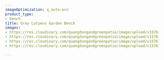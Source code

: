 ```yaml
---
imageOptimization: q_auto:eco
product_type:
- bench
title: Grey Lutyens Garden Bench
images:
- https://res.cloudinary.com/quangdungandgreenpatio/image/upload/v1576124041/posts/DSC07766_yooihf.png
- https://res.cloudinary.com/quangdungandgreenpatio/image/upload/v1576124042/posts/DSC07770_ds9049.png
- https://res.cloudinary.com/quangdungandgreenpatio/image/upload/v1576124042/posts/DSC07791_ffjcvs.png
- https://res.cloudinary.com/quangdungandgreenpatio/image/upload/v1576124042/posts/DSC07781_s3lkpr.png

---
```


